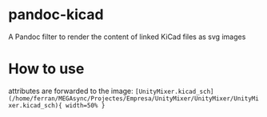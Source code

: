 # pandoc-kicad
A Pandoc filter to render the content of linked KiCad files as svg images

# How to use

attributes are forwarded to the image:
`[UnityMixer.kicad_sch](/home/ferran/MEGAsync/Projectes/Empresa/UnityMixer/UnityMixer/UnityMixer.kicad_sch){ width=50% }`
